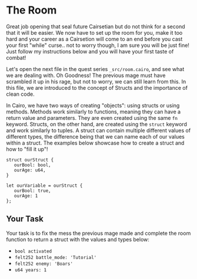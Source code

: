 # The Room

Great job opening that seal future Cairsetian but do not think for a second that it will be easier. We now have to set up the room for you, make it too hard and your career as a Cairsetion will come to an end before you cast your first "while" curse.. not to worry though, I am sure you will be just fine! Just follow my instructions below and you will have your first taste of combat!

Let's open the next file in the quest series `_src/room.cairo`,  and see what we are dealing with.
Oh Goodness!
The previous mage must have scrambled it up in his rage, but not to worry, we can still learn from this.
In this file, we are introduced to the concept of Structs and the importance of clean code.

In Cairo, we have two ways of creating "objects": using structs or using methods.
Methods work similarly to functions, meaning they can have a return value and parameters. They are even created using the same `fn` keyword.
Structs, on the other hand, are created using the `struct` keyword and work similarly to tuples. A struct can contain multiple different values of different types, the difference being that we can name each of our values within a struct.
The examples below showcase how to create a struct and how to "fill it up"!

 ~~~ 
struct ourStruct {
    ourBool: bool,
    ourAge: u64,
}

let ourVariable = ourStruct {
    ourBool: true,
    ourAge: 1
};
 ~~~ 
## Your Task

Your task is to fix the mess the previous mage made and complete the room function to return a struct with the values and types below:
- `bool activated`
- `felt252 battle_mode: 'Tutorial'`
- `felt252 enemy: 'Boars'`
- `u64 years: 1`

